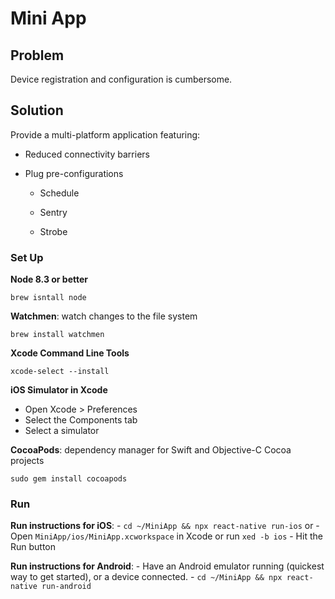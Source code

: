 # Mini App

## Problem

Device registration and configuration is cumbersome.

## Solution

Provide a multi-platform application featuring:

- Reduced connectivity barriers

- Plug pre-configurations

  - Schedule

  - Sentry

  - Strobe

### Set Up

  **Node 8.3 or better**

  `brew isntall node`

  **Watchmen**: watch changes to the file system

  `brew install watchmen`

  **Xcode Command Line Tools**

  `xcode-select --install`

  **iOS Simulator in Xcode**

  - Open Xcode > Preferences
  - Select the Components tab
  - Select a simulator

  **CocoaPods**: dependency manager for Swift and Objective-C Cocoa projects

  `sudo gem install cocoapods`

### Run

  **Run instructions for iOS**:
    - `cd ~/MiniApp && npx react-native run-ios`
    or
    - Open `MiniApp/ios/MiniApp.xcworkspace` in Xcode or run `xed -b ios`
    - Hit the Run button

  **Run instructions for Android**:
    - Have an Android emulator running (quickest way to get started), or a device connected.
    - `cd ~/MiniApp && npx react-native run-android`

